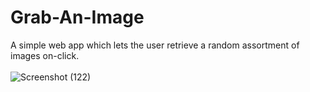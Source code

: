 # Grab-An-Image
A simple web app which lets the user retrieve a random assortment of images on-click.
<br><br> 
![Screenshot (122)](https://user-images.githubusercontent.com/98185555/164792258-e095f2be-11a0-4e72-8002-ceb8dbad4fb2.png)
